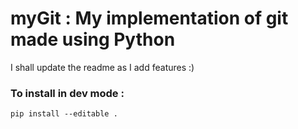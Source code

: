 # myGit : My implementation of git made using Python

I shall update the readme as I add features :)

### To install in dev mode :

`pip install --editable .`
